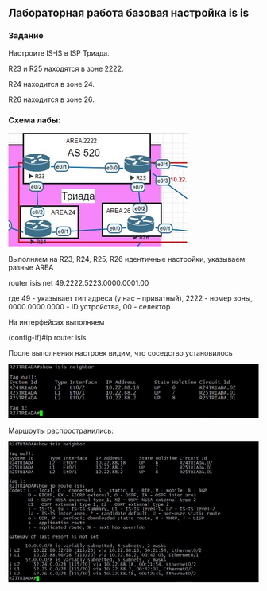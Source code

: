 ## Лабораторная работа базовая настройка is is


### Задание

  Настроите IS-IS в ISP Триада.

  R23 и R25 находятся в зоне 2222.

  R24 находится в зоне 24.

  R26 находится в зоне 26.

### Схема лабы:
![alt text](https://github.com/Eliminir/OTUS-LABS-PROF/blob/main/LAB7/1.JPG)


  Выполняем на R23, R24, R25, R26 идентичные настройки, указываем разные AREA


router isis
net 49.2222.5223.0000.0001.00 

  где 49 - указывает тип адреса (у нас – приватный), 2222 - номер зоны, 0000.0000.0000 - ID устройства, 00 - селектор


  На интерфейсах выполняем

(config-if)#ip router isis

  После выполнения настроек видим, что соседство установилось

![alt text](https://github.com/Eliminir/OTUS-LABS-PROF/blob/main/LAB7/2.JPG)

  Маршруты распространились:

![alt text](https://github.com/Eliminir/OTUS-LABS-PROF/blob/main/LAB7/3.JPG)


